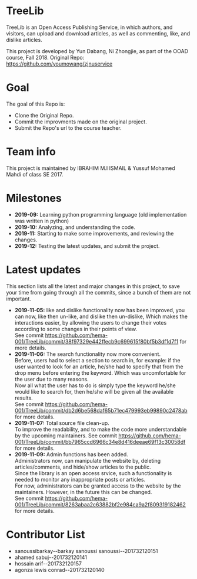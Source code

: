 # TreeLib
TreeLib is an Open Access Publishing Service, in which authors, and visitors, can upload and download articles, as well as commenting, like, and dislike articles.

This project is developed by Yun Dabang, Ni Zhongjie, as part of the OOAD course, Fall 2018.
Original Repo: https://github.com/youmowang/zjnuservice

# Goal
The goal of this Repo is:
* Clone the Original Repo.
* Commit the improvments made on the original project.
* Submit the Repo's url to the course teacher.

# Team info
This project is maintained by IBRAHIM M.I ISMAIL & Yussuf Mohamed Mahdi of class SE 2017.

# Milestones
* **2019-09:** Learning python programming language (old implementation was written in python)
* **2019-10:** Analyzing, and understanding the code.
* **2019-11:** Starting to make some improvements, and reviewing the changes.
* **2019-12:** Testing the latest updates, and submit the project.

# Latest updates
This section lists all the latest and major changes in this project, to save your time from going through all the commits, since a bunch of them are not important.
* **2019-11-05:** like and dislike functionality now has been improved, you can now, like then un-like, and dislike then un-dislike, Which makes the interactions easier, by allowing the users to change their votes according to some changes in their points of view.<br/>
See commit https://github.com/hema-001/TreeLib/commit/38f97329e442ffecb9c699615f80bf5b3df1d7f1 for more details.
* **2019-11-06:** The search functionality now more convenient.<br/> Before, users had to select a section to search in, for example: if the user wanted to look for an article, he/she had to specify that from the drop menu before entering the keyword. Which was uncomfortable for the user due to many reasons.<br/> Now all what the user has to do is simply type the keyword he/she would like to search for, then he/she will be given all the available results.<br/> See commit https://github.com/hema-001/TreeLib/commit/db2d6be568daf65b71ec479993eb99890c2478ab for more details.
* **2019-11-07:** Total source file clean-up.<br/>To improve the readability, and to make the code more understandable by the upcoming maintainers.
See commit https://github.com/hema-001/TreeLib/commit/bb7965ccd6966c34e8d416deeae69f13c30058df for more details.
* **2019-11-09:** Admin functions has been added.</br>
Administrators now, can manipulate the website by, deleting articles/comments, and hide/show articles to the public.</br>
Since the library is an open access srvice, such a functionality is needed to monitor any inappropriate posts or articles.</br>
For now, administrators can be granted access to the website by the maintainers. However, in the future this can be changed.</br>
See commit https://github.com/hema-001/TreeLib/commit/8263abaa2c63882bf2e984ca9a2f809319182462 for more details.

# Contributor List 
- sanoussibarkay--barkay sanoussi sanoussi--201732120151
- ahamed sabuj--201732120141
- hossain arif--201732120157 
- agonza lewis conrad--201732120140



